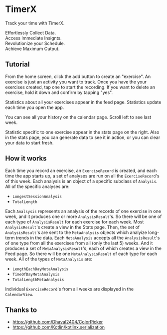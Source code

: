 # TimerX

Track your time with TimerX.

Effortlessly Collect Data.<br>
Access Immediate Insignts.<br>
Revolutionize your Schedule.<br>
Achieve Maximum Output.

## Tutorial
From the home screen, click the add button to create an "exercise". An 
exercise is just an activity you want to track.
Once you have the your exercises created, tap one to start the recording.
If you want to delete an exercise, hold it down and confirm by tapping "yes".

Statistics about all your exercises appear in the feed page. Statistics update
each time you open the app.

You can see all your history on the calendar page. Scroll left to see last week.

Statistic specific to one exercise appear in the stats page on the right. Also
in the stats page, you can generate data to see it in action, or you can clear
your data to start fresh.


## How it works
Each time you record an exercise, an `ExerciseRecord` is created, and each time the
app starts up, a set of analyses are run on all the `ExerciseRecord`'s of this week.
Each analysis is an object of a specific subclass of `Analysis`. All of the specific
analyses are:<br>
* `LongestSessionAnalysis`
* `TotalLength`

Each `Analsysis` represents an analysis of the records of one exercise in one week, 
and it produces one or more `AnalysisResult`'s. So there will be one of each type of 
`AnalysisResult` for each exercise for each week. Most `AnalysisResult`'s create a 
view in the Stats page. Then, the set of `AnalysisResult`'s are sent to the 
`MetaAnalysis` objects which analyize long-term trends in the data. Each `MetaAnalysis` 
accepts all the `AnalysisResult`'s of one type from all the exercises from all (only the 
last 5) weeks. And it produces a set of `MetaAnalysisResult`'s, each of which creates 
a view in the Feed page. So there will be one `MetaAnalysisResult` of each type for each
week. All of the types of `MetaAnalysis` are:
* `LengthEachDayMetaAnalysis`
* `TimeOfDayMetaAnalysis`
* `TotalLengthMetaAnalysis`

Individual `ExerciseRecord`'s from all weeks are displayed in the `CalendarView`.

## Thanks to
* https://github.com/Dhaval2404/ColorPicker
* https://github.com/Kotlin/kotlinx.serialization
